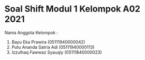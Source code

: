 # Soal Shift Modul 1 Kelompok A02 2021

Nama Anggota Kelompok :
1. Bayu Eka Prawira         (05111940000042)
2. Putu Ananda Satria Adi   (05111940000113)
3. Izzulhaq Fawwaz Syauqiy  (05111840000023)
